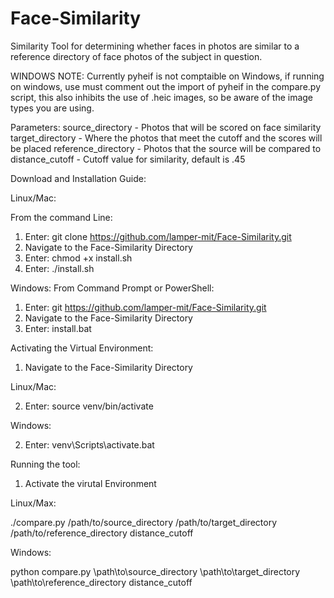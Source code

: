 # Face-Similarity
Similarity Tool for determining whether faces in photos are similar to a reference directory of face photos of the subject in question.

WINDOWS NOTE: Currently pyheif is not comptaible on Windows, if running on windows, use must comment out the import of pyheif in the compare.py script, this also inhibits the use of .heic images, so be aware of the image types you are using.

Parameters:
source_directory - Photos that will be scored on face similarity
target_directory - Where the photos that meet the cutoff and the scores will be placed
reference_directory - Photos that the source will be compared to
distance_cutoff - Cutoff value for similarity, default is .45

Download and Installation Guide:

Linux/Mac:

From the command Line:
1) Enter: git clone https://github.com/lamper-mit/Face-Similarity.git
2) Navigate to the Face-Similarity Directory
3) Enter: chmod +x install.sh
4) Enter: ./install.sh

Windows:
From Command Prompt or PowerShell:
1) Enter: git https://github.com/lamper-mit/Face-Similarity.git
2) Navigate to the Face-Similarity Directory
3) Enter: install.bat

Activating the Virtual Environment:
1) Navigate to the Face-Similarity Directory
   
Linux/Mac:

2) Enter: source venv/bin/activate

Windows:

2) Enter: venv\Scripts\activate.bat

Running the tool:
1) Activate the virutal Environment

Linux/Max:

./compare.py /path/to/source_directory /path/to/target_directory /path/to/reference_directory distance_cutoff

Windows:

python compare.py \path\to\source_directory \path\to\target_directory \path\to\reference_directory distance_cutoff
